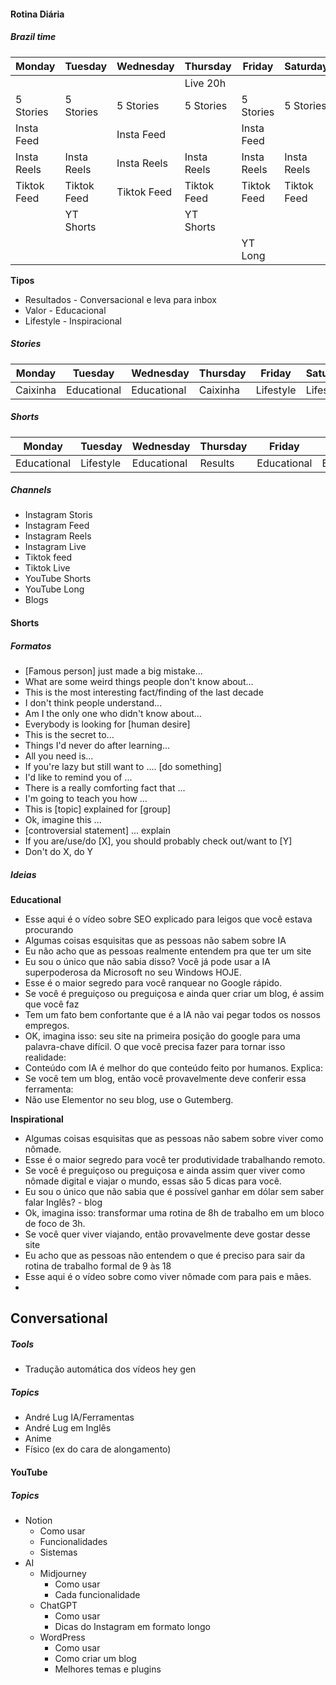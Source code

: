 
#### Rotina Diária

##### Brazil time
| Monday      | Tuesday     | Wednesday   | Thursday    | Friday      | Saturday    | Sunday      |
| ----------- | ----------- | ----------- | ----------- | ----------- | ----------- | ----------- |
|             |             |             | Live 20h    |             |             |             |
| 5 Stories   | 5 Stories   | 5 Stories   | 5 Stories   | 5 Stories   | 5 Stories   | 5 Stories   |
| Insta Feed  |             | Insta Feed  |             | Insta Feed  |             |             |
| Insta Reels | Insta Reels | Insta Reels | Insta Reels | Insta Reels | Insta Reels | Insta Reels |
| Tiktok Feed | Tiktok Feed | Tiktok Feed | Tiktok Feed | Tiktok Feed | Tiktok Feed | Tiktok Feed |
|             | YT Shorts   |             | YT Shorts   |             |             |             |
|             |             |             |             | YT Long            |             |             |

**Tipos**
- Resultados - Conversacional e leva para inbox
- Valor - Educacional
- Lifestyle - Inspiracional
##### Stories
| Monday   | Tuesday     | Wednesday   | Thursday | Friday    | Saturday  | Sunday |
| -------- | ----------- | ----------- | -------- | --------- | --------- | ------ |
| Caixinha | Educational | Educational | Caixinha | Lifestyle | Lifestyle | Results |

##### Shorts

| Monday      | Tuesday   | Wednesday   | Thursday | Friday      | Saturday    | Sunday    |
| ----------- | --------- | ----------- | -------- | ----------- | ----------- | --------- |
| Educational | Lifestyle | Educational | Results  | Educational | Educational | Lifestyle | 

##### Channels
- Instagram Storis
- Instagram Feed
- Instagram Reels
- Instagram Live
- Tiktok feed
- Tiktok Live
- YouTube Shorts
- YouTube Long
- Blogs
#### Shorts

##### Formatos
- [Famous person] just made a big mistake...
- What are some weird things people don't know about...
- This is the most interesting fact/finding of the last decade
- I don't think people understand...
- Am I the only one who didn't know about...
- Everybody is looking for [human desire]
- This is the secret to...
- Things I'd never do after learning...
- All you need is...
- If you're lazy but still want to .... [do something]
- I'd like to remind you of ...
- There is a really comforting fact that ...
- I'm going to teach you how ...
- This is [topic] explained for [group]
- Ok, imagine this ...
- [controversial statement] ... explain
- If you are/use/do [X], you should probably check out/want to [Y]
- Don't do X, do Y

##### Ideias
**Educational**
- Esse aqui é o vídeo sobre SEO explicado para leigos que você estava procurando 
- Algumas coisas esquisitas que as pessoas não sabem sobre IA
- Eu não acho que as pessoas realmente entendem pra que ter um site
- Eu sou o único que não sabia disso? Você já pode usar a IA superpoderosa da Microsoft no seu Windows HOJE.
- Esse é o maior segredo para você ranquear no Google rápido.
- Se você é preguiçoso ou preguiçosa e ainda quer criar um blog, é assim que você faz
- Tem um fato bem confortante que é a IA não vai pegar todos os nossos empregos.
- OK, imagina isso: seu site na primeira posição do google para uma palavra-chave difícil. O que você precisa fazer para tornar isso realidade:
- Conteúdo com IA é melhor do que conteúdo feito por humanos. Explica:
- Se você tem um blog, então você provavelmente deve conferir essa ferramenta:
- Não use Elementor no seu blog, use o Gutemberg.

**Inspirational**
- Algumas coisas esquisitas que as pessoas não sabem sobre viver como nômade.
- Esse é o maior segredo para você ter produtividade trabalhando remoto.
- Se você é preguiçoso ou preguiçosa e ainda assim quer viver como nômade digital e viajar o mundo, essas são 5 dicas para você.
- Eu sou o único que não sabia que é possível ganhar em dólar sem saber falar Inglês? - blog
- Ok, imagina isso: transformar uma rotina de 8h de trabalho em um bloco de foco de 3h.
- Se você quer viver viajando, então provavelmente deve gostar desse site
- Eu acho que as pessoas não entendem o que é preciso para sair da rotina de trabalho formal de 9 às 18
- Esse aqui é o vídeo sobre como viver nômade com para pais e mães.
-  

**Conversational**
- 
##### Tools
- Tradução automática dos vídeos hey gen


##### Topics
- André Lug IA/Ferramentas
- André Lug em Inglês
- Anime
- Físico (ex do cara de alongamento)


#### YouTube

##### Topics
- Notion
	- Como usar
	- Funcionalidades
	- Sistemas
- AI
	- Midjourney
		- Como usar
		- Cada funcionalidade
	- ChatGPT
		- Como usar
		- Dicas do Instagram em formato longo
	- WordPress
		- Como usar
		- Como criar um blog
		- Melhores temas e plugins